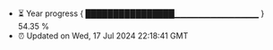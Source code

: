 - ⏳ Year progress { ████████████████▁▁▁▁▁▁▁▁▁▁▁▁▁▁ } 54.35 %
- ⏰ Updated on Wed, 17 Jul 2024 22:18:41 GMT

